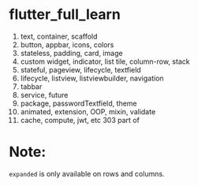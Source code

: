 # flutter_full_learn


1. text, container, scaffold
2. button, appbar, icons, colors
3. stateless, padding, card, image
4. custom widget, indicator, list tile, column-row, stack
5. stateful, pageview, lifecycle, textfield
6. lifecycle, listview, listviewbuilder, navigation
7. tabbar
8. service, future
9. package, passwordTextfield, theme
10. animated, extension, OOP, mixin, validate
11. cache, compute, jwt, etc
303
part of

# Note: 
`expanded` is only available on rows and columns.
